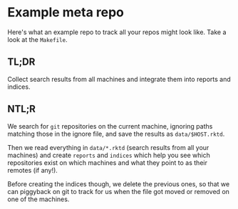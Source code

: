Example meta repo
=================
Here's what an example repo to track all your repos might look like. Take a
look at the `Makefile`.

TL;DR
-----
Collect search results from all machines and integrate them into reports and
indices.

NTL;R
-----
We search for `git` repositories on the current machine, ignoring paths
matching those in the ignore file, and save the results as `data/$HOST.rktd`.

Then we read everything in `data/*.rktd` (search results from all your
machines) and create `reports` and `indices` which help you see which
repositories exist on which machines and what they point to as their remotes
(if any!).

Before creating the indices though, we delete the previous ones, so that we can
piggyback on git to track for us when the file got moved or removed on one of
the machines.
